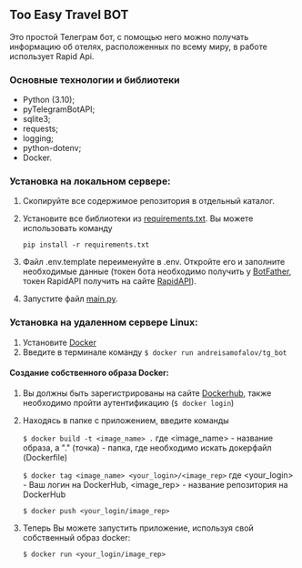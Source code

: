 ## Too Easy Travel BOT
Это простой Телеграм бот, с помощью него можно 
получать информацию об отелях, расположенных по 
всему миру, в работе использует Rapid Api.

### Основные технологии и библиотеки
* Python (3.10);
* pyTelegramBotAPI;
* sqlite3;
* requests;
* logging;
* python-dotenv;
* Docker.

### Установка на локальном сервере:
1. Скопируйте все содержимое репозитория в отдельный 
каталог.

2. Установите все библиотеки из [requirements.txt](requirements.txt).
Вы можете использовать команду 

   `pip install -r requirements.txt`

3. Файл .env.template переименуйте в .env. Откройте 
его и заполните необходимые данные (токен бота 
необходимо получить у [BotFather](https://t.me/BotFather), токен 
RapidAPI получить на сайте [RapidAPI](https://rapidapi.com/hub)).

4. Запустите файл [main.py](main.py).

### Установка на удаленном сервере Linux:
1. Установите [Docker](https://docs.docker.com/engine/install/ubuntu/)
2. Введите в терминале команду `$ docker run andreisamofalov/tg_bot`

#### Создание собственного образа Docker:
1. Вы должны быть зарегистрированы на сайте [Dockerhub](https://hub.docker.com/), также необходимо пройти аутентификацию (`$ docker login`)
2. Находясь в папке с приложением, введите команды 

    `$ docker build -t <image_name> .` где <image_name> - название образа, а "." (точка) - папка, где необходимо искать докерфайл (Dockerfile)
    
    `$ docker tag <image_name> <your_login>/<image_rep>` где <your_login> - Ваш логин на DockerHub, <image_rep> - название репозитория на DockerHub
    
    `$ docker push <your_login/image_rep>`

3. Теперь Вы можете запустить приложение, используя свой собственный образ docker:
   
   `$ docker run <your_login/image_rep>`